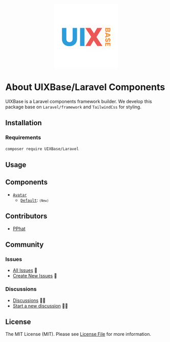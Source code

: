 <p align="center">
    <a href="/" target="_blank">
        <img src="squard-Logo.svg" width="200" alt="UIXBase Logo">
    </a>
</p>


# **About UIXBase/Laravel Components**
UIXBase is a Laravel components framework builder. 
We develop this package base on `Laravel/framework` and `TailwindCss` for styling.

## Installation
### Requirements
```bash
composer require UIXBase/Laravel
```
## Usage

##  Components
-   [`Avatar`](doc/avatars/)
    -   [`Default`](doc/avatars/avatar#x-avatar): <small>`(New)`</small>
##   Contributors

- [PPhat](https://github.com/pphatDev) 

    <!-- Thank you for considering contributing to `Sophat/Elements`! You can read the contribution guide [here](CONTRIBUTING.md). -->
##   Community
###   Issues

- [All Issues](https://github.com/iMSophat/elements/issues) 🚧
- [Create New Issues](https://github.com/iMSophat/elements/issues/new) 🚧

###   Discussions

- [Discussions](https://github.com/orgs/iMSophat/discussions) 📣🔔
- [Start a new discussion](https://github.com/orgs/iMSophat/discussions/new?category=q-a) 📣🔔



##   License

The MIT License (MIT). Please see [License File](LICENSE) for more information.